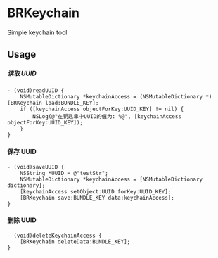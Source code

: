 # BRKeychain
Simple keychain tool
## Usage
##### 读取 UUID
```
- (void)readUUID {
    NSMutableDictionary *keychainAccess = (NSMutableDictionary *)[BRKeychain load:BUNDLE_KEY];
    if ([keychainAccess objectForKey:UUID_KEY] != nil) {
        NSLog(@"在钥匙串中UUID的值为: %@", [keychainAccess objectForKey:UUID_KEY]);
    }
}
```


#### 保存 UUID
```
- (void)saveUUID {
    NSString *UUID = @"testStr";
    NSMutableDictionary *keychainAccess = [NSMutableDictionary dictionary];
    [keychainAccess setObject:UUID forKey:UUID_KEY];
    [BRKeychain save:BUNDLE_KEY data:keychainAccess];
}
```


#### 删除 UUID
```
- (void)deleteKeychainAccess {
    [BRKeychain deleteData:BUNDLE_KEY];
}
```


